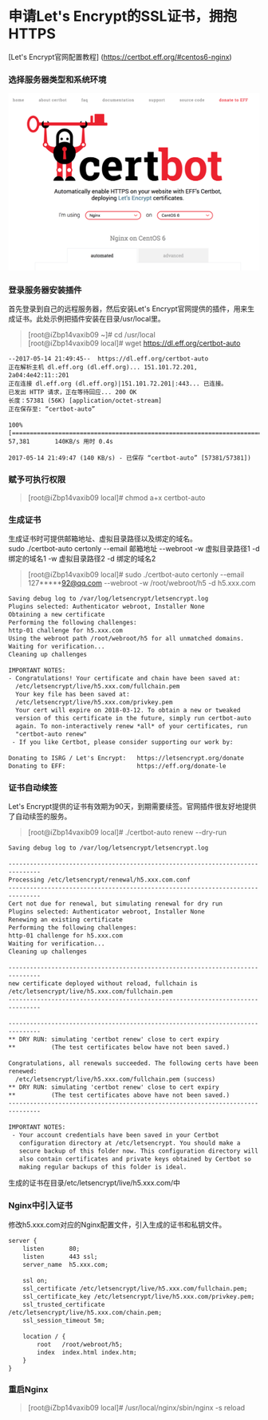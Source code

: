 # 申请Let's Encrypt的SSL证书，拥抱HTTPS 

[Let's Encrypt官网配置教程] (https://certbot.eff.org/#centos6-nginx)
### 选择服务器类型和系统环境
![](1.png)

### 登录服务器安装插件
首先登录到自己的远程服务器，然后安装Let's Encrypt官网提供的插件，用来生成证书。此处示例把插件安装在目录/usr/local里。
> [root@iZbp14vaxib09 ~]# cd /usr/local  
> [root@iZbp14vaxib09 local]# wget https://dl.eff.org/certbot-auto

```  
--2017-05-14 21:49:45--  https://dl.eff.org/certbot-auto  
正在解析主机 dl.eff.org (dl.eff.org)... 151.101.72.201, 2a04:4e42:11::201  
正在连接 dl.eff.org (dl.eff.org)|151.101.72.201|:443... 已连接。  
已发出 HTTP 请求，正在等待回应... 200 OK  
长度：57381 (56K) [application/octet-stream]  
正在保存至: “certbot-auto”  

100%[==============================================================================>] 57,381       140KB/s 用时 0.4s  

2017-05-14 21:49:47 (140 KB/s) - 已保存 “certbot-auto” [57381/57381])  
```  

### 赋予可执行权限
> [root@iZbp14vaxib09 local]# chmod a+x certbot-auto  

### 生成证书
生成证书时可提供邮箱地址、虚拟目录路径以及绑定的域名。  
sudo ./certbot-auto certonly --email 邮箱地址 --webroot -w 虚拟目录路径1 -d 绑定的域名1 -w 虚拟目录路径2 -d 绑定的域名2  

> [root@iZbp14vaxib09 local]# sudo ./certbot-auto certonly --email 127*****92@qq.com --webroot -w /root/webroot/h5 -d h5.xxx.com

```
Saving debug log to /var/log/letsencrypt/letsencrypt.log  
Plugins selected: Authenticator webroot, Installer None  
Obtaining a new certificate  
Performing the following challenges:  
http-01 challenge for h5.xxx.com  
Using the webroot path /root/webroot/h5 for all unmatched domains.  
Waiting for verification...  
Cleaning up challenges

IMPORTANT NOTES:  
- Congratulations! Your certificate and chain have been saved at:
  /etc/letsencrypt/live/h5.xxx.com/fullchain.pem  
  Your key file has been saved at:  
  /etc/letsencrypt/live/h5.xxx.com/privkey.pem  
  Your cert will expire on 2018-03-12. To obtain a new or tweaked  
  version of this certificate in the future, simply run certbot-auto  
  again. To non-interactively renew *all* of your certificates, run  
  "certbot-auto renew"  
 - If you like Certbot, please consider supporting our work by:  

Donating to ISRG / Let's Encrypt:   https://letsencrypt.org/donate  
Donating to EFF:                    https://eff.org/donate-le  
```

### 证书自动续签
Let's Encrypt提供的证书有效期为90天，到期需要续签。官网插件很友好地提供了自动续签的服务。  
> [root@iZbp14vaxib09 local]# ./certbot-auto renew --dry-run

```
Saving debug log to /var/log/letsencrypt/letsencrypt.log

-------------------------------------------------------------------------------
Processing /etc/letsencrypt/renewal/h5.xxx.com.conf
-------------------------------------------------------------------------------
Cert not due for renewal, but simulating renewal for dry run
Plugins selected: Authenticator webroot, Installer None
Renewing an existing certificate
Performing the following challenges:
http-01 challenge for h5.xxx.com
Waiting for verification...
Cleaning up challenges

-------------------------------------------------------------------------------
new certificate deployed without reload, fullchain is
/etc/letsencrypt/live/h5.xxx.com/fullchain.pem
-------------------------------------------------------------------------------

-------------------------------------------------------------------------------
** DRY RUN: simulating 'certbot renew' close to cert expiry
**          (The test certificates below have not been saved.)

Congratulations, all renewals succeeded. The following certs have been renewed:
  /etc/letsencrypt/live/h5.xxx.com/fullchain.pem (success)
** DRY RUN: simulating 'certbot renew' close to cert expiry
**          (The test certificates above have not been saved.)
-------------------------------------------------------------------------------

IMPORTANT NOTES:
 - Your account credentials have been saved in your Certbot
   configuration directory at /etc/letsencrypt. You should make a
   secure backup of this folder now. This configuration directory will
   also contain certificates and private keys obtained by Certbot so
   making regular backups of this folder is ideal.
```
生成的证书在目录/etc/letsencrypt/live/h5.xxx.com/中

### Nginx中引入证书
修改h5.xxx.com对应的Nginx配置文件，引入生成的证书和私钥文件。  

```
server {
    listen       80;
    listen       443 ssl;
    server_name  h5.xxx.com;

    ssl on;
    ssl_certificate /etc/letsencrypt/live/h5.xxx.com/fullchain.pem;
    ssl_certificate_key /etc/letsencrypt/live/h5.xxx.com/privkey.pem;
    ssl_trusted_certificate /etc/letsencrypt/live/h5.xxx.com/chain.pem;
    ssl_session_timeout 5m;

    location / {
        root   /root/webroot/h5;
        index  index.html index.htm;
    }
}
```

### 重启Nginx
> [root@iZbp14vaxib09 local]# /usr/local/nginx/sbin/nginx -s reload  